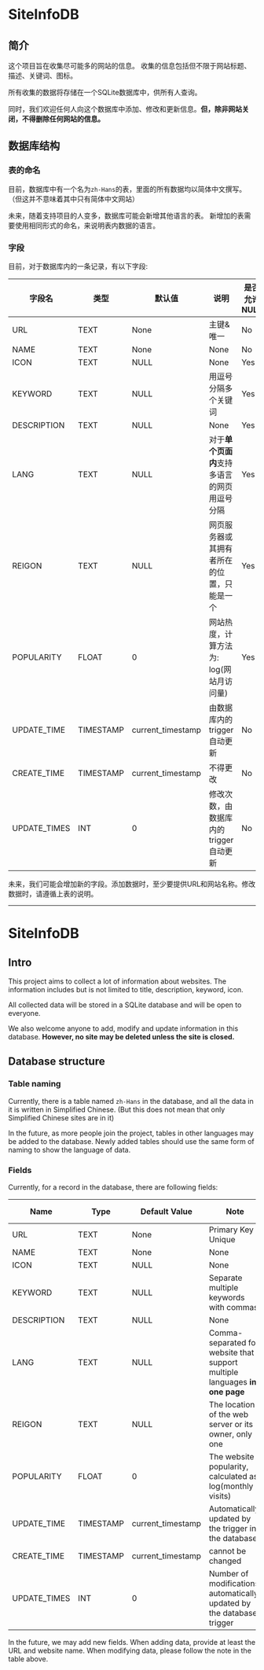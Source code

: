 # SiteInfoDB

## 简介

这个项目旨在收集尽可能多的网站的信息。
收集的信息包括但不限于网站标题、描述、关键词、图标。

所有收集的数据将存储在一个SQLite数据库中，供所有人查询。

同时，我们欢迎任何人向这个数据库中添加、修改和更新信息。**但，除非网站关闭，不得删除任何网站的信息。**

## 数据库结构

### 表的命名

目前，数据库中有一个名为`zh-Hans`的表，里面的所有数据均以简体中文撰写。（但这并不意味着其中只有简体中文网站）

未来，随着支持项目的人变多，数据库可能会新增其他语言的表。
新增加的表需要使用相同形式的命名，来说明表内数据的语言。

### 字段

目前，对于数据库内的一条记录，有以下字段:

| 字段名 | 类型 | 默认值 | 说明 | 是否允许NULL |
| --- | --- | --- | --- | --- |
| URL | TEXT | None | 主键&唯一 | No |
| NAME | TEXT | None | None | No |
| ICON | TEXT | NULL | None | Yes |
| KEYWORD | TEXT | NULL | 用逗号分隔多个关键词 | Yes |
| DESCRIPTION | TEXT | NULL | None | Yes |
| LANG | TEXT | NULL | 对于**单个页面内**支持多语言的网页用逗号分隔 | Yes |
| REIGON | TEXT | NULL | 网页服务器或其拥有者所在的位置，只能是一个  | Yes |
| POPULARITY | FLOAT | 0 | 网站热度，计算方法为: log(网站月访问量) | Yes |
| UPDATE_TIME | TIMESTAMP | current_timestamp | 由数据库内的trigger自动更新 | No |
| CREATE_TIME | TIMESTAMP | current_timestamp | 不得更改 | No |
| UPDATE_TIMES | INT | 0 | 修改次数，由数据库内的trigger自动更新 | No |

未来，我们可能会增加新的字段。添加数据时，至少要提供URL和网站名称。修改数据时，请遵循上表的说明。

---

# SiteInfoDB

## Intro

This project aims to collect a lot of information about websites.
The information includes but is not limited to title, description, keyword, icon.

All collected data will be stored in a SQLite database and will be open to everyone.

We also welcome anyone to add, modify and update information in this database.
**However, no site may be deleted unless the site is closed.**

## Database structure

### Table naming

Currently, there is a table named `zh-Hans` in the database, and all the data in it is written in Simplified Chinese. (But this does not mean that only Simplified Chinese sites are in it)

In the future, as more people join the project, tables in other languages may be added to the database.
Newly added tables should use the same form of naming to show the language of data.

### Fields

Currently, for a record in the database, there are following fields:

| Name | Type | Default Value | Note | Allow NULL |
| --- | --- | --- | --- | --- |
| URL | TEXT | None | Primary Key & Unique | No |
| NAME | TEXT | None | None | No |
| ICON | TEXT | NULL | None | Yes |
| KEYWORD | TEXT | NULL | Separate multiple keywords with commas | Yes |
| DESCRIPTION | TEXT | NULL | None | Yes |
| LANG | TEXT | NULL | Comma-separated for website that support multiple languages **in one page**| Yes |
| REIGON | TEXT | NULL | The location of the web server or its owner, only one | YES |
| POPULARITY | FLOAT | 0 | The website popularity, calculated as log(monthly visits) | Yes |
| UPDATE_TIME | TIMESTAMP | current_timestamp | Automatically updated by the trigger in the database | No |
| CREATE_TIME | TIMESTAMP | current_timestamp | cannot be changed | No |
| UPDATE_TIMES | INT | 0 | Number of modifications, automatically updated by the database trigger | No |

In the future, we may add new fields. When adding data, provide at least the URL and website name. When modifying data, please follow the note in the table above.
